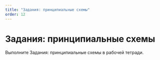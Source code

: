 ```yaml
---
title: "Задания: принципиальные схемы"
order: 12
---
```


# Задания: принципиальные схемы

Выполните Задания: принципиальные схемы в рабочей тетради.
